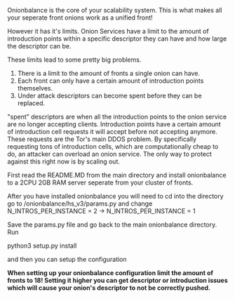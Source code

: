 Onionbalance is the core of your scalability system. This is what makes all your seperate front onions work as a unified front! 

However it has it's limits. Onion Services have a limit to the amount of introduction points within a specific descriptor they can have and how large the descriptor can be. 

These limits lead to some pretty big problems. 

 1) There is a limit to the amount of fronts a single onion can have. 
 2) Each front can only have a certain amount of introduction points themselves.
 3) Under attack descriptors can become spent before they can be replaced.

"spent" descriptors are when all the introduction points to the onion service are no longer accepting clients. Introduction points have a certain amount of introduction cell requests it will accept before not accepting anymore. These requests are the Tor's main DDOS problem. By specifically requesting tons of introduction cells, which are computationally cheap to do, an attacker can overload an onion service. The only way to protect against this right now is by scaling out.

First read the README.MD from the main directory and install onionbalance to a 2CPU 2GB RAM server seperate from your cluster of fronts. 

After you have installed onionbalance you will need to cd into the directory go to /onionbalance/hs_v3/params.py and change
N_INTROS_PER_INSTANCE = 2 -> N_INTROS_PER_INSTANCE = 1

Save the params.py file and go back to the main onionbalance directory. Run

python3 setup.py install

and then you can setup the configuration

**When setting up your onionbalance configuration limit the amount of fronts to 18! Setting it higher you can get descriptor or introduction issues which will cause your onion's descriptor to not be correctly pushed.**